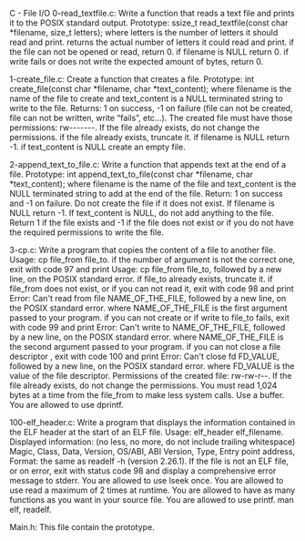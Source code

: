 C - File I/O
0-read_textfile.c: Write a function that reads a text file and prints it to the POSIX standard output. Prototype: ssize_t read_textfile(const char *filename, size_t letters); where letters is the number of letters it should read and print. returns the actual number of letters it could read and print. if the file can not be opened or read, return 0. if filename is NULL return 0. if write fails or does not write the expected amount of bytes, return 0.

1-create_file.c: Create a function that creates a file. Prototype: int create_file(const char *filename, char *text_content); where filename is the name of the file to create and text_content is a NULL terminated string to write to the file. Returns: 1 on success, -1 on failure (file can not be created, file can not be written, write “fails”, etc…). The created file must have those permissions: rw-------. If the file already exists, do not change the permissions. if the file already exists, truncate it. if filename is NULL return -1. if text_content is NULL create an empty file.

2-append_text_to_file.c: Write a function that appends text at the end of a file. Prototype: int append_text_to_file(const char *filename, char *text_content); where filename is the name of the file and text_content is the NULL terminated string to add at the end of the file. Return: 1 on success and -1 on failure. Do not create the file if it does not exist. If filename is NULL return -1. If text_content is NULL, do not add anything to the file. Return 1 if the file exists and -1 if the file does not exist or if you do not have the required permissions to write the file.

3-cp.c: Write a program that copies the content of a file to another file. Usage: cp file_from file_to. if the number of argument is not the correct one, exit with code 97 and print Usage: cp file_from file_to, followed by a new line, on the POSIX standard error. if file_to already exists, truncate it. if file_from does not exist, or if you can not read it, exit with code 98 and print Error: Can't read from file NAME_OF_THE_FILE, followed by a new line, on the POSIX standard error. where NAME_OF_THE_FILE is the first argument passed to your program. if you can not create or if write to file_to fails, exit with code 99 and print Error: Can't write to NAME_OF_THE_FILE, followed by a new line, on the POSIX standard error. where NAME_OF_THE_FILE is the second argument passed to your program. if you can not close a file descriptor , exit with code 100 and print Error: Can't close fd FD_VALUE, followed by a new line, on the POSIX standard error. where FD_VALUE is the value of the file descriptor. Permissions of the created file: rw-rw-r--. If the file already exists, do not change the permissions. You must read 1,024 bytes at a time from the file_from to make less system calls. Use a buffer. You are allowed to use dprintf.

100-elf_header.c: Write a program that displays the information contained in the ELF header at the start of an ELF file. Usage: elf_header elf_filename. Displayed information: (no less, no more, do not include trailing whitespace) Magic, Class, Data, Version, OS/ABI, ABI Version, Type, Entry point address, Format: the same as readelf -h (version 2.26.1). If the file is not an ELF file, or on error, exit with status code 98 and display a comprehensive error message to stderr. You are allowed to use lseek once. You are allowed to use read a maximum of 2 times at runtime. You are allowed to have as many functions as you want in your source file. You are allowed to use printf. man elf, readelf.

Main.h: This file contain the prototype.
